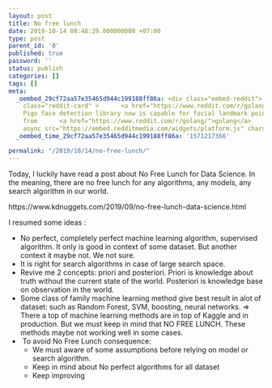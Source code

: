 ```yaml
---
layout: post
title: No free lunch
date: 2019-10-14 08:48:29.000000000 +07:00
type: post
parent_id: '0'
published: true
password: ''
status: publish
categories: []
tags: []
meta:
  _oembed_29cf72aa57e35465d944c199188ff86a: <div class="embed-reddit">    <blockquote
    class="reddit-card" >      <a href="https://www.reddit.com/r/golang/comments/di3n1k/the_pigo_face_detection_library_now_is_capable/?ref_source=embed&amp;ref=share">The
    Pigo face detection library now is capable for facial landmark points detection</a>
    from      <a href="https://www.reddit.com/r/golang/">golang</a>    </blockquote>    <script
    async src="https://embed.redditmedia.com/widgets/platform.js" charset="UTF-8"></script></div>
  _oembed_time_29cf72aa57e35465d944c199188ff86a: '1571217366'

permalink: "/2019/10/14/no-free-lunch/"
---
```

<p>Today, I luckily have read a post about No Free Lunch for Data Science. In the meaning, there are no free lunch for any algorithms, any models, any search algorithm in our world.</p>
<p>https://www.kdnuggets.com/2019/09/no-free-lunch-data-science.html</p>
<p>I resumed some ideas :</p>
<ul>
<li>No perfect, completely perfect machine learning algorithm, supervised algorithm. It only is good in context of some dataset. But another context it maybe not. We not sure.</li>
<li>It is right for search algorithms in case of large search space.</li>
<li>Revive me 2 concepts: priori and posteriori. Priori is knowledge about truth without the current state of the world. Posteriori is knowledge base on observation in the world.</li>
<li>Some class of family machine learning method give best result in alot of dataset: such as Random Forest, SVM, boosting, neural networks. =&gt; There a top of machine learning methods are in top of Kaggle and in production. But we must keep in mind that NO FREE LUNCH. These methods maybe not working well in some cases.</li>
<li> To avoid No Free Lunch consequence:
<ul>
<li>We must aware of some assumptions before relying on model or search algorithm.</li>
<li>Keep in mind about No perfect algorithms for all dataset</li>
<li>Keep improving</li>
</ul>
</li>
</ul>
